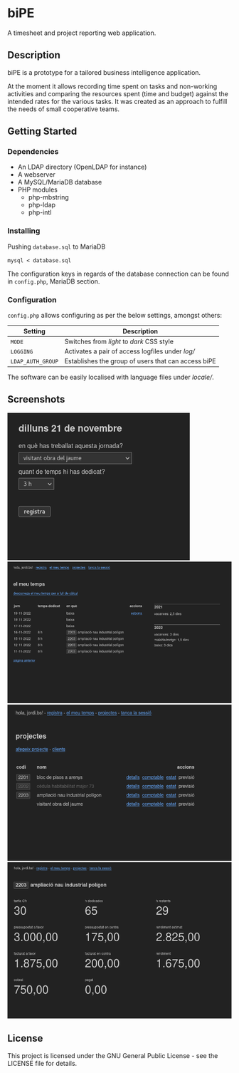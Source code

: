 # biPE

A timesheet and project reporting web application.

## Description

biPE is a prototype for a tailored business intelligence application.

At the moment it allows recording time spent on tasks and non-working activities and comparing the resources spent (time and budget) against the intended rates for the various tasks. It was created as an approach to fulfill the needs of small cooperative teams.

## Getting Started

### Dependencies

* An LDAP directory (OpenLDAP for instance)
* A webserver
* A MySQL/MariaDB database
* PHP modules
  * php-mbstring
  * php-ldap
  * php-intl

### Installing

Pushing `database.sql` to MariaDB

```
mysql < database.sql
```

The configuration keys in regards of the database connection can be found in `config.php`, MariaDB section.

### Configuration

`config.php` allows configuring as per the below settings, amongst others:

| Setting | Description |
| - | - |
| `MODE` | Switches from *light* to *dark* CSS style |
| `LOGGING` | Activates a pair of access logfiles under *log/* |
| `LDAP_AUTH_GROUP` | Establishes the group of users that can access biPE |

The software can be easily localised with language files under *locale/*.

## Screenshots

![Log time](/screenshots/log.png?raw=true "Log time")
![My timesheet](/screenshots/timesheet.png?raw=true "My timesheet")
![Tasks](/screenshots/tasks.png?raw=true "Tasks")
![Task status](/screenshots/status.png?raw=true "Task status")

## License

This project is licensed under the GNU General Public License - see the LICENSE file for details.













